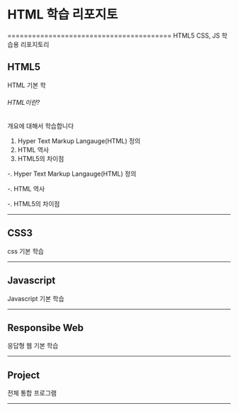 # HTML 학습 리포지토
========================================
HTML5 CSS, JS 학습용 리포지토리

## HTML5 
HTML 기본 학

###### HTML이란?
개요에 대해서 학습합니다
1. Hyper Text Markup Langauge(HTML) 정의
2. HTML 역사
3. HTML5의 차이점

-. Hyper Text Markup Langauge(HTML) 정의

-. HTML 역사

-. HTML5의 차이점

-----------------------------------

## CSS3
css 기본 학습

-----------------------------------

## Javascript
Javascript 기본 학습

-----------------------------------

## Responsibe Web
응답형 웹 기본 학습

-----------------------------------

## Project
전체 통합 프로그램

-----------------------------------
